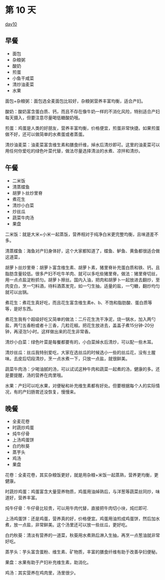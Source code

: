 # 第 10 天

[day10](https://www.douban.com/note/729966061/)

## 早餐

* 面包
* 杂粮粥
* 酸奶
* 煎蛋
* 小鱼干咸菜
* 清炒油麦菜
* 水果	

面包+杂粮粥：面包选全麦面包比较好，杂粮粥营养丰富均衡，适合产妇。

酸奶：酸奶富含蛋白质、钙，而且不存在像牛奶一样的不消化风险，特别适合产妇每天摄入，但要注意尽量喝低糖酸奶哦。

煎蛋：鸡蛋是人类的好朋友，营养丰富均衡，价格便宜，煎蛋非常快捷。如果煎蛋做不好，还可以做简单的水煮蛋或者蒸蛋。

清炒油麦菜：油麦菜富含维生素和膳食纤维，焯水后清炒即可。这里的油麦菜可以用任何你爱吃的绿色叶菜代替，做法尽量选择清淡的水煮、凉拌和清炒。


## 午餐

* 二米饭
* 清蒸蝶鱼
* 胡萝卜丝炒里脊
* 煮花生
* 清炒小白菜
* 炒丝瓜
* 蔬菜牛肉汤
* 果盘	

二米饭：就是大米+小米一起蒸饭，营养相对于纯净白米更完整均衡，且味道差不多。

清蒸蝶鱼：海鱼对产妇身体好，这个大家都知道了，蝶鱼、鲈鱼、黄鱼都很适合做这道菜，

胡萝卜丝炒里脊：胡萝卜富含维生素、胡萝卜素，猪里脊补充蛋白质和铁、钙，且脂肪含量较低。很多产妇不吃牛羊肉、就可以多吃些猪里脊。做法：猪里脊切丝，用一点点盐淀粉抓匀。胡萝卜擦丝。国内入油，把肉和胡萝卜一起放进去翻炒，至肉变白，烹一勺料酒，待料酒蒸发完，如一勺生抽，适量的盐，一勺糖，翻炒均匀就可以出锅。

煮花生：煮花生真好吃，而且花生富含维生素e、b、不饱和脂肪酸、蛋白质等等，是好东西。

煮花生我有个超级好吃又简单的做法：二斤花生洗干净泥，烧一锅水，加入两勺盐，两勺五香粉或者十三香，几粒花椒。把花生放进去，盖盖子煮15分钟-20分钟，再浸泡1小时。这样做出来的花生非常香。

清炒小白菜：绿色叶菜是每餐都要有的，小白菜焯水后清炒，可以配一些木耳。

清炒丝瓜：丝瓜我特别爱吃，大家在选丝瓜的时候选小一些的丝瓜花，没有土腥味。去皮后切段清炒，烹一点水煮一下，只放一点盐，就很鲜美。

蔬菜牛肉汤：少喝油腻的汤，可以试试这种牛肉和蔬菜一起煮的汤，健康的多。还是要提醒，汤的营养在肉里哦。

水果：产妇可以吃水果，对便秘和补充维生素都有好处。但要根据每个人的实际情况，有的产妇肠胃还没恢复，慢慢来。	

## 晚餐

* 全麦花卷
* 时蔬炒鸡蛋
* 炖牛仔骨
* 上汤鸡蛋饼
* 白灼秋葵
* 蒸芋头
* 鸡汤
* 果盘	

花卷：全麦花卷，其实杂粮饭更好，就是用杂粮+米饭一起蒸熟，营养更均衡，更健康。

时蔬炒鸡蛋：鸡蛋富含大量营养物质，鸡蛋用油焯熟后，与洋葱等蔬菜丝同炒，味道好，营养丰富。

炖牛仔骨：牛仔骨比较贵，可以用牛肉代替，直接把牛肉切小块，炖烂即可.

上汤鸡蛋饼：还是鸡蛋，营养真的好，价格便宜。鸡蛋用油煎成鸡蛋饼，然后加水煮，放一点盐，非常鲜美。这个汤里还可以放一些丝瓜，更好吃。

白灼秋葵：清淡有营养的一道菜，秋葵用水煮熟后淋入生抽，再烹一点葱油就非常好吃。

蒸芋头：芋头富含蛋粉、维生素、矿物质，丰富的膳食纤维有助于改善孕妇便秘。

果盘：水果有助于产妇补充维生素，助消化。

鸡汤：其实营养在鸡肉里，汤里很少。																					